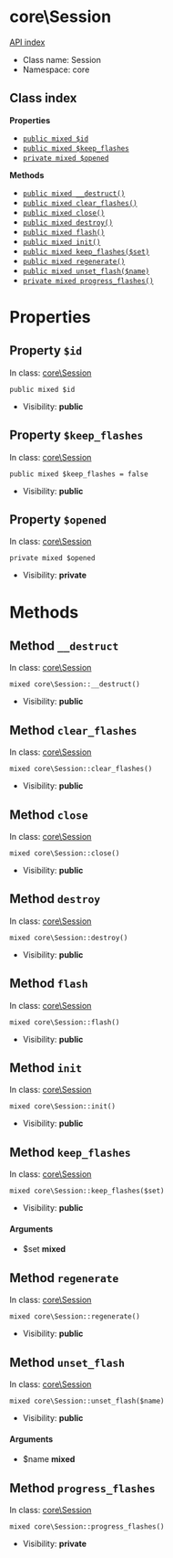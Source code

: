 # core\Session
[API index](../API-index.md)






* Class name: Session
* Namespace: core




## Class index

**Properties**
* [`public mixed $id`](#property-id)
* [`public mixed $keep_flashes`](#property-keep_flashes)
* [`private mixed $opened`](#property-opened)

**Methods**
* [`public mixed __destruct()`](#method-__destruct)
* [`public mixed clear_flashes()`](#method-clear_flashes)
* [`public mixed close()`](#method-close)
* [`public mixed destroy()`](#method-destroy)
* [`public mixed flash()`](#method-flash)
* [`public mixed init()`](#method-init)
* [`public mixed keep_flashes($set)`](#method-keep_flashes)
* [`public mixed regenerate()`](#method-regenerate)
* [`public mixed unset_flash($name)`](#method-unset_flash)
* [`private mixed progress_flashes()`](#method-progress_flashes)







# Properties


## Property `$id`
In class: [core\Session](#top)

```
public mixed $id
```





* Visibility: **public**


## Property `$keep_flashes`
In class: [core\Session](#top)

```
public mixed $keep_flashes = false
```





* Visibility: **public**


## Property `$opened`
In class: [core\Session](#top)

```
private mixed $opened
```





* Visibility: **private**


# Methods


## Method `__destruct`
In class: [core\Session](#top)

```
mixed core\Session::__destruct()
```





* Visibility: **public**






## Method `clear_flashes`
In class: [core\Session](#top)

```
mixed core\Session::clear_flashes()
```





* Visibility: **public**






## Method `close`
In class: [core\Session](#top)

```
mixed core\Session::close()
```





* Visibility: **public**






## Method `destroy`
In class: [core\Session](#top)

```
mixed core\Session::destroy()
```





* Visibility: **public**






## Method `flash`
In class: [core\Session](#top)

```
mixed core\Session::flash()
```





* Visibility: **public**






## Method `init`
In class: [core\Session](#top)

```
mixed core\Session::init()
```





* Visibility: **public**






## Method `keep_flashes`
In class: [core\Session](#top)

```
mixed core\Session::keep_flashes($set)
```





* Visibility: **public**

#### Arguments

* $set **mixed**






## Method `regenerate`
In class: [core\Session](#top)

```
mixed core\Session::regenerate()
```





* Visibility: **public**






## Method `unset_flash`
In class: [core\Session](#top)

```
mixed core\Session::unset_flash($name)
```





* Visibility: **public**

#### Arguments

* $name **mixed**






## Method `progress_flashes`
In class: [core\Session](#top)

```
mixed core\Session::progress_flashes()
```





* Visibility: **private**





